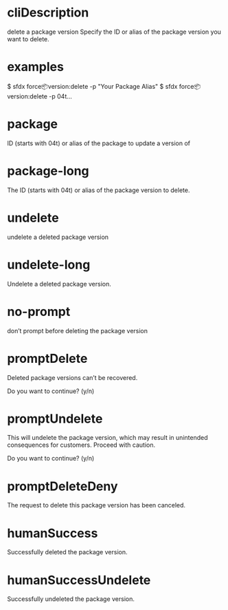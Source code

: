 # cliDescription

delete a package version
Specify the ID or alias of the package version you want to delete.

# examples

$ sfdx force:package:version:delete -p "Your Package Alias"
$ sfdx force:package:version:delete -p 04t...

# package

ID (starts with 04t) or alias of the package to update a version of

# package-long

The ID (starts with 04t) or alias of the package version to delete.

# undelete

undelete a deleted package version

# undelete-long

Undelete a deleted package version.

# no-prompt

don’t prompt before deleting the package version

# promptDelete

Deleted package versions can’t be recovered.

Do you want to continue? (y/n)

# promptUndelete

This will undelete the package version, which may result in unintended consequences for customers. Proceed with caution.

Do you want to continue? (y/n)

# promptDeleteDeny

The request to delete this package version has been canceled.

# humanSuccess

Successfully deleted the package version.

# humanSuccessUndelete

Successfully undeleted the package version.
